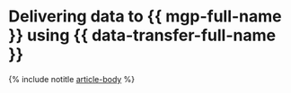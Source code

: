 # Delivering data to {{ mgp-full-name }} using {{ data-transfer-full-name }}

{% include notitle [article-body](../../_tutorials/datatransfer/managed-kafka-to-greenplum.md) %}
